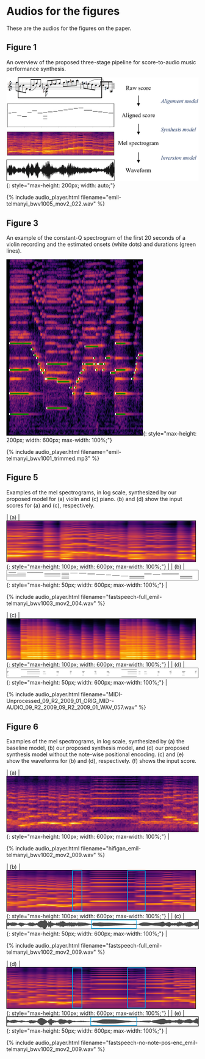 # Audios for the figures

These are the audios for the figures on the paper.

## Figure 1

An overview of the proposed three-stage pipeline for score-to-audio music performance synthesis.

![overview](assets/images/overview.png){: style="max-height: 200px; width: auto;"}

{% include audio_player.html filename="emil-telmanyi_bwv1005_mov2_022.wav" %}

## Figure 3

An example of the constant-Q spectrogram of the first 20 seconds of a violin recording and the estimated onsets (white dots) and durations (green lines).

![alignment](assets/images/alignment.png){: style="max-height: 200px; width: 600px; max-width: 100%;"}

{% include audio_player.html filename="emil-telmanyi_bwv1001_trimmed.mp3" %}

## Figure 5

Examples of the mel spectrograms, in log scale, synthesized by our proposed model for (a) violin and (c) piano. (b) and (d) show the input scores for (a) and (c), respectively.

| (a) | ![synth-poly-violin](assets/images/synth-poly-violin.png){: style="max-height: 100px; width: 600px; max-width: 100%;"} |
| (b) | ![synth-poly-violin-input](assets/images/synth-poly-violin-input.png){: style="max-height: 50px; width: 600px; max-width: 100%;"} |

{% include audio_player.html filename="fastspeech-full_emil-telmanyi_bwv1003_mov2_004.wav" %}

| (c) | ![synth-poly-piano](assets/images/synth-poly-piano.png){: style="max-height: 100px; width: 600px; max-width: 100%;"} |
| (d) | ![synth-poly-piano-input](assets/images/synth-poly-piano-input.png){: style="max-height: 50px; width: 600px; max-width: 100%;"} |

{% include audio_player.html filename="MIDI-Unprocessed_09_R2_2009_01_ORIG_MID--AUDIO_09_R2_2009_09_R2_2009_01_WAV_057.wav" %}

## Figure 6

Examples of the mel spectrograms, in log scale, synthesized by (a) the baseline model, (b) our proposed synthesis model, and (d) our proposed synthesis model without the note-wise positional encoding. (c) and (e) show the waveforms for (b) and (d), respectively. (f) shows the input score.

| (a) | ![synth-comparison-baseline](assets/images/synth-comparison-baseline.png){: style="max-height: 100px; width: 600px; max-width: 100%;"} |

{% include audio_player.html filename="hifigan_emil-telmanyi_bwv1002_mov2_009.wav" %}

| (b) | ![synth-comparison](assets/images/synth-comparison-highlighted.png){: style="max-height: 100px; width: 600px; max-width: 100%;"} |
| (c) | ![synth-comparison-waveform](assets/images/synth-comparison-waveform-highlighted.png){: style="max-height: 50px; width: 600px; max-width: 100%;"} |

{% include audio_player.html filename="fastspeech-full_emil-telmanyi_bwv1002_mov2_009.wav" %}

| (d) | ![synth-comparison](assets/images/synth-comparison-no-npe-highlighted.png){: style="max-height: 100px; width: 600px; max-width: 100%;"} |
| (e) | ![synth-comparison-waveform](assets/images/synth-comparison-no-npe-waveform-highlighted.png){: style="max-height: 50px; width: 600px; max-width: 100%;"} |

{% include audio_player.html filename="fastspeech-no-note-pos-enc_emil-telmanyi_bwv1002_mov2_009.wav" %}
